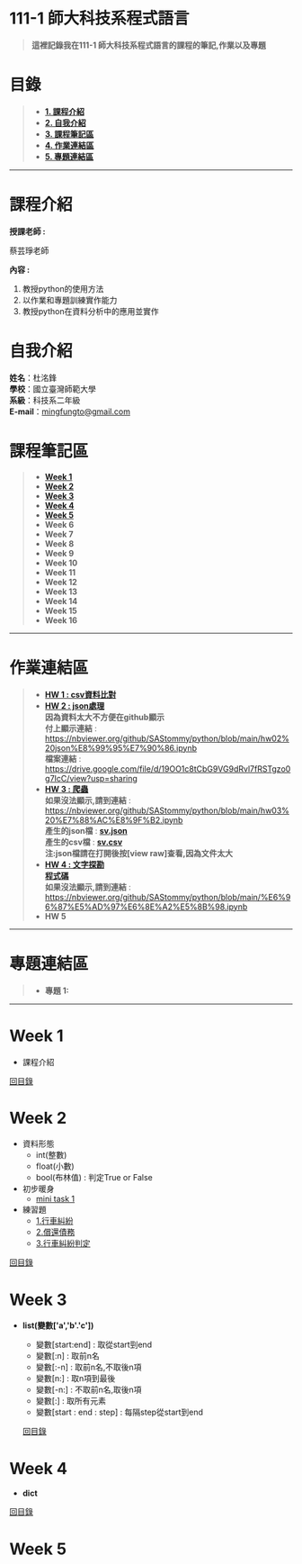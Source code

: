# 111-1 師大科技系程式語言
>**這裡記錄我在111-1 師大科技系程式語言的課程的筆記,作業以及專題**


# 目錄  
>+ [**1. 課程介紹** ](https://github.com/SAStommy/python#課程介紹)
>+ [**2. 自我介紹**](https://github.com/SAStommy/python#自我介紹)
>+ [**3. 課程筆記區**](https://github.com/SAStommy/python#課程筆記區)
>+ [**4. 作業連結區**](https://github.com/SAStommy/python#作業連結區)
>+ [**5. 專題連結區**](https://github.com/SAStommy/python#專題連結區)
---

# 課程介紹
**授課老師 :**

蔡芸琤老師
  
**內容 :** 
1. 教授python的使用方法
2. 以作業和專題訓練實作能力
3. 教授python在資料分析中的應用並實作

# 自我介紹
**姓名**：杜洺鋒\
**學校**：國立臺灣師範大學\
**系級**：科技系二年級\
**E-mail**：mingfungto@gmail.com

# 課程筆記區
>+ [**Week 1**](https://github.com/SAStommy/python#Week-1)
>+ [**Week 2**](https://github.com/SAStommy/python#Week-2)
>+ [**Week 3**](https://github.com/SAStommy/python#Week-3)
>+ [**Week 4**](https://github.com/SAStommy/python#Week-4)
>+ [**Week 5**](https://github.com/SAStommy/python#Week-5)
>+ **Week 6**
>+ **Week 7**
>+ **Week 8**
>+ **Week 9**
>+ **Week 10**
>+ **Week 11**
>+ **Week 12**
>+ **Week 13**
>+ **Week 14**
>+ **Week 15**
>+ **Week 16**
---

# 作業連結區
>+ [**HW 1 : csv資料比對**](https://github.com/SAStommy/python/blob/main/hw01%E8%B3%87%E6%96%99%E5%B0%8D%E6%AF%94.ipynb)
>+ [**HW 2 : json處理**](https://github.com/SAStommy/python/blob/main/hw02%20json%E8%99%95%E7%90%86.ipynb)\
> **因為資料太大不方便在github顯示**\
> **付上顯示連結** : <https://nbviewer.org/github/SAStommy/python/blob/main/hw02%20json%E8%99%95%E7%90%86.ipynb>\
> **檔案連結** : <https://drive.google.com/file/d/19OO1c8tCbG9VG9dRvl7fRSTgzo0g7IcC/view?usp=sharing>
>+ [**HW 3 : 爬蟲**](https://github.com/SAStommy/python/blob/main/hw03%20%E7%88%AC%E8%9F%B2.ipynb)\
> **如果沒法顯示,請到連結** : <https://nbviewer.org/github/SAStommy/python/blob/main/hw03%20%E7%88%AC%E8%9F%B2.ipynb>\
> **產生的json檔** : [**sv.json**](https://github.com/SAStommy/python/blob/main/sv.json)\
> **產生的csv檔** : [**sv.csv**](https://github.com/SAStommy/python/blob/main/sv.csv)\
> **注:json檔請在打開後按[view raw]查看,因為文件太大**
>+ [**HW 4 : 文字探勘**](https://medium.com/@mingfungto/d8729f9128d2?source=friends_link&sk=acd0c89bcf9afa487e3efc7572c2137f)\
> [**程式碼**](https://github.com/SAStommy/python/blob/main/%E6%96%87%E5%AD%97%E6%8E%A2%E5%8B%98.ipynb)\
> **如果沒法顯示,請到連結** : <https://nbviewer.org/github/SAStommy/python/blob/main/%E6%96%87%E5%AD%97%E6%8E%A2%E5%8B%98.ipynb>
>+ **HW 5**
---

# 專題連結區
>+ **專題 1:**
---

# Week 1
+ 課程介紹

[回目錄](https://github.com/SAStommy/python#目錄)

# Week 2
+ 資料形態
  + int(整數)
  + float(小數)
  + bool(布林值) : 判定True or False
+ 初步暖身
  + [mini task 1](https://github.com/SAStommy/python/blob/main/mini%20task%201.ipynb)
+ 練習題
  + [1.行車糾紛](https://github.com/SAStommy/python/blob/main/week2%20%E7%B7%B4%E7%BF%92%E9%A1%8C%201-checkpoint.ipynb)
  + [2.償還債務](https://github.com/SAStommy/python/blob/main/week2%20%E7%B7%B4%E7%BF%92%E9%A1%8C%202.ipynb)
  + [3.行車糾紛判定](https://github.com/SAStommy/python/blob/main/week2%20%E7%B7%B4%E7%BF%92%E9%A1%8C%203.ipynb)
  
[回目錄](https://github.com/SAStommy/python#目錄)

# Week 3

+ **list(變數['a','b'.'c'])**
  + 變數[start:end] : 取從start剄end
  + 變數[:n] : 取前n名
  + 變數[:-n] : 取前n名,不取後n項
  + 變數[n:] : 取n項到最後
  + 變數[-n:] : 不取前n名,取後n項
  + 變數[:] : 取所有元素
  + 變數[start : end : step] : 每隔step從start到end
  
  [回目錄](https://github.com/SAStommy/python#目錄)

# Week 4

+ **dict**

[回目錄](https://github.com/SAStommy/python#目錄)

# Week 5
